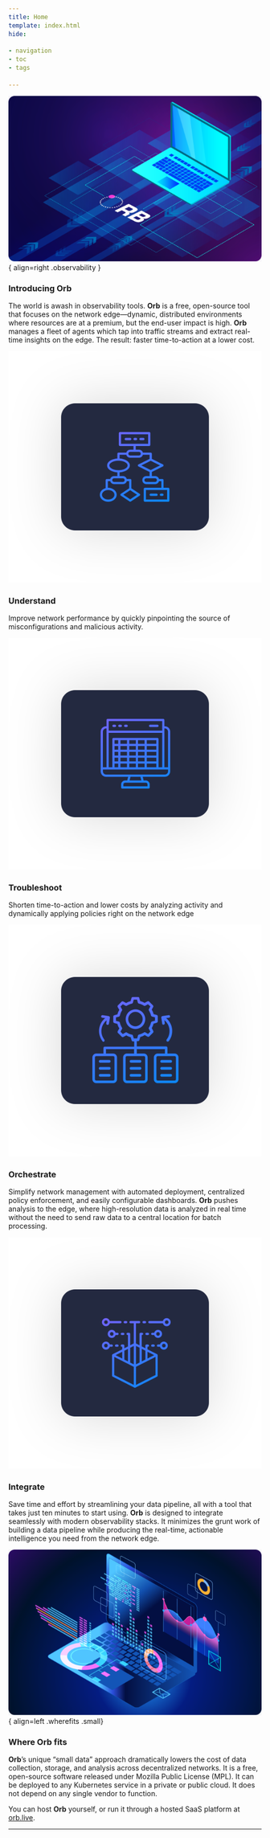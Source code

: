 ```yaml
---
title: Home
template: index.html
hide:

- navigation
- toc
- tags

---
```


![](img/01_Edge-Observability.png){ align=right .observability }
### Introducing Orb

The world is awash in observability tools.  **Orb** is a free, open-source tool that focuses on the network edge—dynamic, distributed environments where resources are at a premium, but the end-user impact is high. **Orb** manages a fleet of agents which tap into traffic streams and extract real-time insights on the edge. The result: faster time-to-action at a lower cost.

<div class="grid orb-home-content">

<div class="orb-home-detail">
<img src="img/02_Understand.svg" class="orb-home-img"/>
<div class="md-typeset">
<h3>Understand</h3>
<p>Improve network performance by quickly pinpointing the source of misconfigurations and malicious activity.</p>
</div>
</div>

<div class="orb-home-detail">
<img src="img/03_Troubleshoot.svg" class="orb-home-img"/>
<div>
<h3>Troubleshoot</h3>
<p>Shorten time-to-action and lower costs by analyzing activity and dynamically applying policies right on the network edge</p>
</div>
</div>

<div class="orb-home-detail">
<img src="img/04_Orchestrate.svg" class="orb-home-img"/>
<div class="md-typeset">
<h3>Orchestrate</h3>
<p>Simplify network management with automated deployment, centralized policy enforcement, and easily configurable dashboards. <strong>Orb</strong> pushes analysis to the edge, where high-resolution data is analyzed in real time without the need to send raw data to a central location for batch processing.</p>
</div>
</div>

<div class="orb-home-detail">
<img src="img/05_Integrate.svg" class="orb-home-img"/>
<div class="md-typeset">
<h3>Integrate</h3>
<p>Save time and effort by streamlining your data pipeline, all with a tool that takes just ten minutes to start using. <strong>Orb</strong> is designed to integrate seamlessly with modern observability stacks. It minimizes the grunt work of building a data pipeline while producing the real-time, actionable intelligence you need from the network edge.</p>
</div>
</div>
</div>

![](img/06_WhereOrbFits.png){ align=left .wherefits .small}
### Where Orb fits

**Orb**’s unique “small data” approach dramatically lowers the cost of data collection, storage, and analysis across decentralized networks. It is a free, open-source software released under Mozilla Public License (MPL). It can be deployed to any Kubernetes service in a private or public cloud. It does not depend on any single vendor to function. 

You can host **Orb** yourself, or run it through a hosted SaaS platform at <a href="orb.live" target="_blank">orb.live</a>.

***
